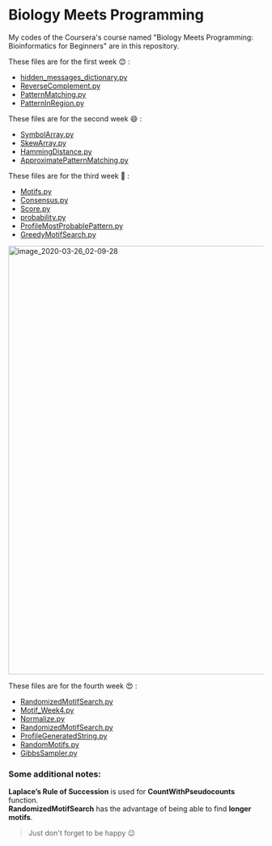 # Biology Meets Programming 

My codes of the Coursera's course named "Biology Meets Programming: Bioinformatics for Beginners"  are in this repository. 

These files are for the first week :blush: :

- [hidden_messages_dictionary.py](FirstWeek/hidden_messages_dictionary.py)
- [ReverseComplement.py](FirstWeek/ReverseComplement.py)
- [PatternMatching.py](FirstWeek/PatternMatching.py)
- [PatternInRegion.py](FirstWeek/PatternInRegion.py)

These files are for the second week :smile: :

- [SymbolArray.py](SecondWeek/SymbolArray.py)
- [SkewArray.py](SecondWeek/SkewArray.py)
- [HammingDistance.py](SecondWeek/HammingDistance.py)
- [ApproximatePatternMatching.py](SecondWeek/ApproximatePatternMatching.py)

These files are for the third week :grimacing: :

- [Motifs.py](ThirdWeek/Motifs.py)
- [Consensus.py](ThirdWeek/Consensus.py)
- [Score.py](ThirdWeek/Score.py)
- [probability.py](ThirdWeek/probability.py)
- [ProfileMostProbablePattern.py](ThirdWeek/ProfileMostProbablePattern.py)
- [GreedyMotifSearch.py](ThirdWeek/GreedyMotifSearch.py)

<img width="848" alt="image_2020-03-26_02-09-28" src="https://user-images.githubusercontent.com/41547574/77675701-e2e4f280-6faa-11ea-8df1-e2f43e6afb22.png">

These files are for the fourth week :heart_eyes: :

- [RandomizedMotifSearch.py](FourthWeek/RandomizedMotifSearch.py)
- [Motif_Week4.py](FourthWeek/Motif_Week4.py)
- [Normalize.py](FourthWeek/Normalize.py)
- [RandomizedMotifSearch.py](FourthWeek/RandomizedMotifSearch.py)
- [ProfileGeneratedString.py](FourthWeek/ProfileGeneratedString.py)
- [RandomMotifs.py](FourthWeek/RandomMotifs.py)
- [GibbsSampler.py](FourthWeek/GibbsSampler.py)

### Some additional notes:

**Laplace’s Rule of Succession** is used for  **CountWithPseudocounts** function.   
**RandomizedMotifSearch** has the advantage of being able to find **longer motifs**.

> Just don't forget to be happy :wink:
